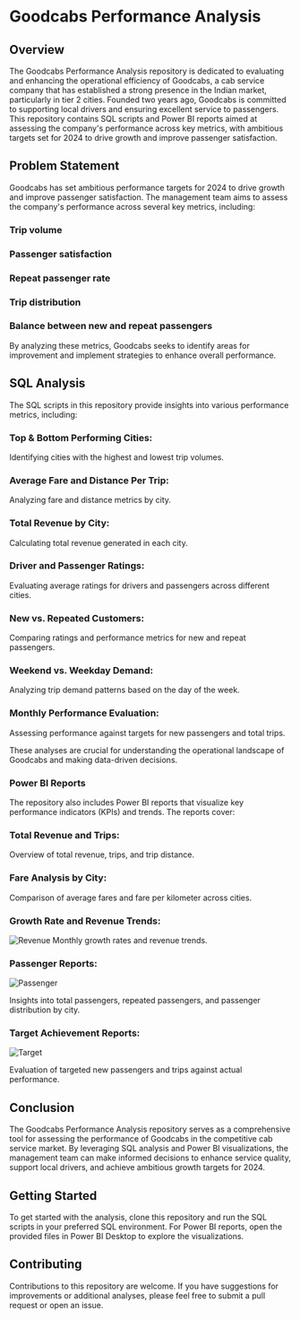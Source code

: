 # Goodcabs Performance Analysis

## Overview

The Goodcabs Performance Analysis repository is dedicated to evaluating and enhancing the operational efficiency of Goodcabs, a cab service company that has established a strong presence in the Indian market, particularly in tier 2 cities. Founded two years ago, Goodcabs is committed to supporting local drivers and ensuring excellent service to passengers. This repository contains SQL scripts and Power BI reports aimed at assessing the company's performance across key metrics, with ambitious targets set for 2024 to drive growth and improve passenger satisfaction.

## Problem Statement

Goodcabs has set ambitious performance targets for 2024 to drive growth and improve passenger satisfaction. The management team aims to assess the company's performance across several key metrics, including:

### Trip volume

### Passenger satisfaction

### Repeat passenger rate

### Trip distribution

### Balance between new and repeat passengers

By analyzing these metrics, Goodcabs seeks to identify areas for improvement and implement strategies to enhance overall performance.

## SQL Analysis

The SQL scripts in this repository provide insights into various performance metrics, including:

### Top & Bottom Performing Cities:
 Identifying cities with the highest and lowest trip volumes.

### Average Fare and Distance Per Trip: 
Analyzing fare and distance metrics by city.

### Total Revenue by City: 
Calculating total revenue generated in each city.

### Driver and Passenger Ratings: 
Evaluating average ratings for drivers and passengers across different cities.

### New vs. Repeated Customers:
Comparing ratings and performance metrics for new and repeat passengers.

### Weekend vs. Weekday Demand: 
Analyzing trip demand patterns based on the day of the week.

### Monthly Performance Evaluation: 
Assessing performance against targets for new passengers and total trips.

These analyses are crucial for understanding the operational landscape of Goodcabs and making data-driven decisions.

### Power BI Reports

The repository also includes Power BI reports that visualize key performance indicators (KPIs) and trends. The reports cover:

### Total Revenue and Trips: 
Overview of total revenue, trips, and trip distance.

### Fare Analysis by City: 
Comparison of average fares and fare per kilometer across cities.

### Growth Rate and Revenue Trends:
![Revenue](https://github.com/user-attachments/assets/39060dab-02f6-46dc-9b87-4cade055941e)
Monthly growth rates and revenue trends.

### Passenger Reports:
![Passenger](https://github.com/user-attachments/assets/0ef46a57-1ae7-4490-94ed-02f650799994)

Insights into total passengers, repeated passengers, and passenger distribution by city.

### Target Achievement Reports:
![Target](https://github.com/user-attachments/assets/911741bf-dc23-46b7-afcb-38c3c066d6bb)

Evaluation of targeted new passengers and trips against actual performance.


## Conclusion

The Goodcabs Performance Analysis repository serves as a comprehensive tool for assessing the performance of Goodcabs in the competitive cab service market. By leveraging SQL analysis and Power BI visualizations, the management team can make informed decisions to enhance service quality, support local drivers, and achieve ambitious growth targets for 2024.

## Getting Started

To get started with the analysis, clone this repository and run the SQL scripts in your preferred SQL environment. For Power BI reports, open the provided files in Power BI Desktop to explore the visualizations.

## Contributing
Contributions to this repository are welcome. If you have suggestions for improvements or additional analyses, please feel free to submit a pull request or open an issue.


